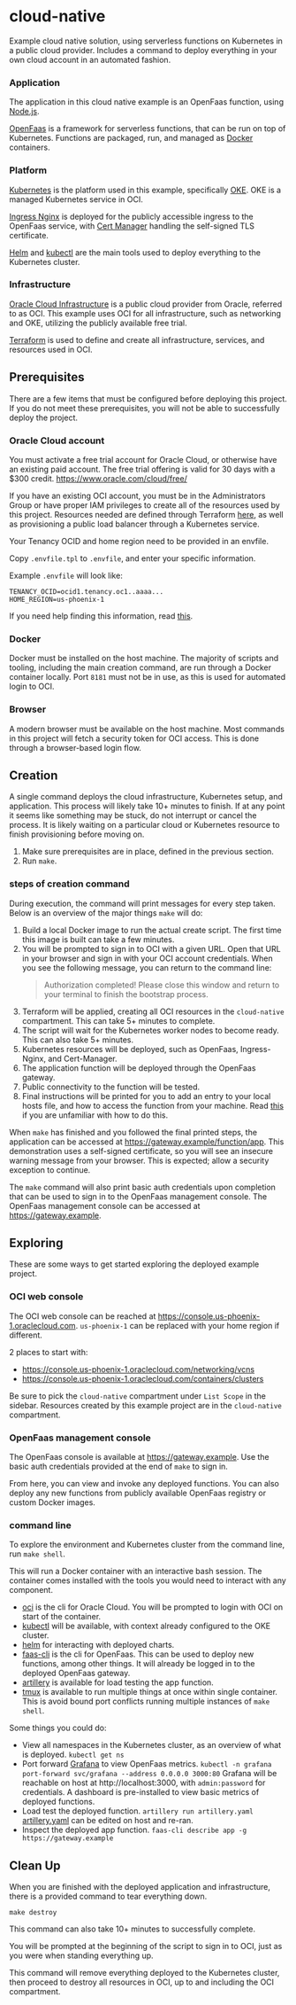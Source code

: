 # cloud-native

Example cloud native solution, using serverless functions on Kubernetes in a public cloud provider.
Includes a command to deploy everything in your own cloud account in an automated fashion. 

### Application

The application in this cloud native example is an OpenFaas function, using [Node.js](https://nodejs.org/).

[OpenFaas](https://www.openfaas.com/) is a framework for serverless functions,
 that can be run on top of Kubernetes.
Functions are packaged, run, and managed as [Docker](https://www.docker.com/) containers.

### Platform

[Kubernetes](https://kubernetes.io/) is the platform used in this example, specifically [OKE](https://docs.cloud.oracle.com/en-us/iaas/Content/ContEng/Concepts/contengoverview.htm). 
OKE is a managed Kubernetes service in OCI.

[Ingress Nginx](https://kubernetes.github.io/ingress-nginx/) is deployed for the publicly accessible ingress to the OpenFaas service,
with [Cert Manager](https://cert-manager.io/) handling the self-signed TLS certificate.
 
[Helm](https://helm.sh/) and [kubectl](https://kubernetes.io/docs/tasks/tools/install-kubectl/) are the main tools used to deploy everything to the Kubernetes cluster.

### Infrastructure

[Oracle Cloud Infrastructure](https://www.oracle.com/cloud/) is a public cloud provider from Oracle, referred to as OCI.
This example uses OCI for all infrastructure, such as networking and OKE,
utilizing the publicly available free trial.

[Terraform](https://www.terraform.io/) is used to define and create all infrastructure, services, and resources used in OCI. 

## Prerequisites

There are a few items that must be configured before deploying this project.
If you do not meet these prerequisites, you will not be able to successfully deploy the project.

### Oracle Cloud account

You must activate a free trial account for Oracle Cloud, or otherwise have an existing paid account.
The free trial offering is valid for 30 days with a $300 credit.
https://www.oracle.com/cloud/free/

If you have an existing OCI account, you must be in the Administrators Group 
or have proper IAM privileges to create all of the resources used by this project.
Resources needed are defined through Terraform [here](tf), 
as well as provisioning a public load balancer through a Kubernetes service.

Your Tenancy OCID and home region need to be provided in an envfile.

Copy `.envfile.tpl` to `.envfile`, and enter your specific information.

Example `.envfile` will look like:
```
TENANCY_OCID=ocid1.tenancy.oc1..aaaa...
HOME_REGION=us-phoenix-1
```

If you need help finding this information, read [this](https://docs.cloud.oracle.com/en-us/iaas/Content/General/Concepts/identifiers.htm).

### Docker

Docker must be installed on the host machine.
The majority of scripts and tooling, including the main creation command, are run through a Docker container locally.
Port `8181` must not be in use, as this is used for automated login to OCI.

### Browser

A modern browser must be available on the host machine.
Most commands in this project will fetch a security token for OCI access.
This is done through a browser-based login flow. 

## Creation

A single command deploys the cloud infrastructure, Kubernetes setup, and application.
This process will likely take 10+ minutes to finish.
If at any point it seems like something may be stuck, do not interrupt or cancel the process.
It is likely waiting on a particular cloud or Kubernetes resource to finish provisioning before moving on.

1. Make sure prerequisites are in place, defined in the previous section.
1. Run `make`.

### steps of creation command

During execution, the command will print messages for every step taken.
Below is an overview of the major things `make` will do:

1. Build a local Docker image to run the actual create script.
The first time this image is built can take a few minutes.
1. You will be prompted to sign in to OCI with a given URL.
Open that URL in your browser and sign in with your OCI account credentials.
When you see the following message, you can return to the command line:
    > Authorization completed! Please close this window and return to your terminal to finish the bootstrap process.
1. Terraform will be applied, creating all OCI resources in the `cloud-native` compartment.
This can take 5+ minutes to complete.
1. The script will wait for the Kubernetes worker nodes to become ready.
This can also take 5+ minutes.
1. Kubernetes resources will be deployed, such as OpenFaas, Ingress-Nginx, and Cert-Manager.
1. The application function will be deployed through the OpenFaas gateway.
1. Public connectivity to the function will be tested.
1. Final instructions will be printed for you to add an entry to your local hosts file,
and how to access the function from your machine.
Read [this](https://support.rackspace.com/how-to/modify-your-hosts-file/) if you are unfamiliar with how to do this.
 
When `make` has finished and you followed the final printed steps, the application can be accessed at https://gateway.example/function/app.
This demonstration uses a self-signed certificate, so you will see an insecure warning message from your browser.
This is expected; allow a security exception to continue.

The `make` command will also print basic auth credentials upon completion 
that can be used to sign in to the OpenFaas management console.
The OpenFaas management console can be accessed at https://gateway.example.

## Exploring

These are some ways to get started exploring the deployed example project.

### OCI web console

The OCI web console can be reached at https://console.us-phoenix-1.oraclecloud.com.
`us-phoenix-1` can be replaced with your home region if different.

2 places to start with:

- https://console.us-phoenix-1.oraclecloud.com/networking/vcns
- https://console.us-phoenix-1.oraclecloud.com/containers/clusters 

Be sure to pick the `cloud-native` compartment under `List Scope` in the sidebar.
Resources created by this example project are in the `cloud-native` compartment.

### OpenFaas management console

The OpenFaas console is available at https://gateway.example.
Use the basic auth credentials provided at the end of `make` to sign in.

From here, you can view and invoke any deployed functions.
You can also deploy any new functions from publicly available OpenFaas registry or custom Docker images.

### command line

To explore the environment and Kubernetes cluster from the command line, run `make shell`.

This will run a Docker container with an interactive bash session.
The container comes installed with the tools you would need to interact with any component.

- [oci](https://docs.cloud.oracle.com/en-us/iaas/Content/GSG/Tasks/gettingstartedwiththeCLI.htm) is the cli for Oracle Cloud.
You will be prompted to login with OCI on start of the container. 
- [kubectl](https://kubernetes.io/docs/reference/kubectl/overview/) will be available, with context already configured to the OKE cluster.
- [helm](https://helm.sh/docs/) for interacting with deployed charts.
- [faas-cli](https://github.com/openfaas/faas-cli) is the cli for OpenFaas.
This can be used to deploy new functions, among other things.
It will already be logged in to the deployed OpenFaas gateway.
- [artillery](https://artillery.io/docs/cli-reference/) is available for load testing the app function.
- [tmux](https://github.com/tmux/tmux/wiki) is available to run multiple things at once within single container.
This is avoid bound port conflicts running multiple instances of `make shell`. 

Some things you could do:

- View all namespaces in the Kubernetes cluster, as an overview of what is deployed.
`kubectl get ns`
- Port forward [Grafana](https://grafana.com/docs/grafana/latest/) to view OpenFaas metrics.
`kubectl -n grafana port-forward svc/grafana --address 0.0.0.0 3000:80`
Grafana will be reachable on host at http://localhost:3000, with `admin:password` for credentials.
A dashboard is pre-installed to view basic metrics of deployed functions.
- Load test the deployed function.
`artillery run artillery.yaml`
[artillery.yaml](artillery.yaml) can be edited on host and re-ran.
- Inspect the deployed app function.
`faas-cli describe app -g https://gateway.example`

## Clean Up

When you are finished with the deployed application and infrastructure,
there is a provided command to tear everything down.

`make destroy`

This command can also take 10+ minutes to successfully complete.

You will be prompted at the beginning of the script to sign in to OCI,
just as you were when standing everything up.

This command will remove everything deployed to the Kubernetes cluster,
then proceed to destroy all resources in OCI, up to and including the OCI compartment.

